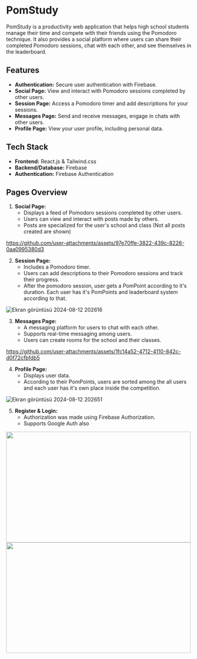 
# PomStudy

PomStudy is a productivity web application that helps high school students manage their time and compete with their friends using the Pomodoro technique. It also provides a social platform where users can share their completed Pomodoro sessions, chat with each other, and see themselves in the leaderboard.

## Features

- **Authentication:** Secure user authentication with Firebase.
- **Social Page:** View and interact with Pomodoro sessions completed by other users.
- **Session Page:** Access a Pomodoro timer and add descriptions for your sessions.
- **Messages Page:** Send and receive messages, engage in chats with other users.
- **Profile Page:** View your user profile, including personal data.

## Tech Stack

- **Frontend:** React.js & Tailwind.css
- **Backend/Database:** Firebase
- **Authentication:** Firebase Authentication

## Pages Overview

1. **Social Page:**
   - Displays a feed of Pomodoro sessions completed by other users.
   - Users can view and interact with posts made by others.
   - Posts are specialized for the user's school and class (Not all posts created are shown)

https://github.com/user-attachments/assets/97e70ffe-3822-439c-8226-0aa0995380d3

2. **Session Page:**
   - Includes a Pomodoro timer.
   - Users can add descriptions to their Pomodoro sessions and track their progress.
   - After the pomodoro session, user gets a PomPoint according to it's duration. Each user has it's PomPoints and leaderboard system according to that.
     
![Ekran görüntüsü 2024-08-12 202616](https://github.com/user-attachments/assets/926cd894-1427-4704-ba59-db593809b9ce)

3. **Messages Page:**
   - A messaging platform for users to chat with each other.
   - Supports real-time messaging among users.
   - Users can create rooms for the school and their classes.

https://github.com/user-attachments/assets/1fc14a52-4712-4110-842c-d0f72cfbfdb5

4. **Profile Page:**
   - Displays user data.
   - According to their PomPoints, users are sorted among the all users and each user has it's own place inside the competition.
   
![Ekran görüntüsü 2024-08-12 202651](https://github.com/user-attachments/assets/ad6d5ed7-4916-4447-bb48-556bb56d9049)

5. **Register & Login:**
   - Authorization was made using Firebase Authorization.
   - Supports Google Auth also

<img src="https://github.com/user-attachments/assets/4c6324c7-371a-43af-aa25-0c7440c5ec95" width="500" height="300" />
<img src="https://github.com/user-attachments/assets/5a905862-dd78-446a-866b-590a75b29157" width="500" height="300" />
